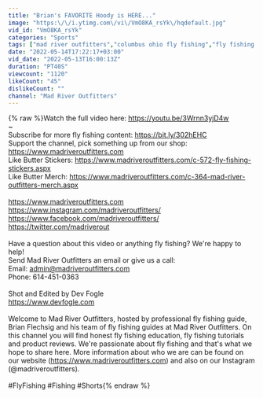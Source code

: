 ```yaml
---
title: "Brian's FAVORITE Hoody is HERE..."
image: "https:\/\/i.ytimg.com\/vi\/VmO8KA_rsYk\/hqdefault.jpg"
vid_id: "VmO8KA_rsYk"
categories: "Sports"
tags: ["mad river outfitters","columbus ohio fly fishing","fly fishing in ohio"]
date: "2022-05-14T17:22:17+03:00"
vid_date: "2022-05-13T16:00:13Z"
duration: "PT40S"
viewcount: "1120"
likeCount: "45"
dislikeCount: ""
channel: "Mad River Outfitters"
---
```

{% raw %}Watch the full video here: <a rel="nofollow" target="blank" href="https://youtu.be/3Wrnn3yjD4w">https://youtu.be/3Wrnn3yjD4w</a><br />~<br />Subscribe for more fly fishing content: <a rel="nofollow" target="blank" href="https://bit.ly/302hEHC">https://bit.ly/302hEHC</a><br />Support the channel, pick something up from our shop: <a rel="nofollow" target="blank" href="https://www.madriveroutfitters.com">https://www.madriveroutfitters.com</a><br />Like Butter Stickers: <a rel="nofollow" target="blank" href="https://www.madriveroutfitters.com/c-572-fly-fishing-stickers.aspx">https://www.madriveroutfitters.com/c-572-fly-fishing-stickers.aspx</a><br />Like Butter Merch: <a rel="nofollow" target="blank" href="https://www.madriveroutfitters.com/c-364-mad-river-outfitters-merch.aspx">https://www.madriveroutfitters.com/c-364-mad-river-outfitters-merch.aspx</a><br /><br /><a rel="nofollow" target="blank" href="https://www.madriveroutfitters.com">https://www.madriveroutfitters.com</a><br /><a rel="nofollow" target="blank" href="https://www.instagram.com/madriveroutfitters/">https://www.instagram.com/madriveroutfitters/</a><br /><a rel="nofollow" target="blank" href="https://www.facebook.com/madriveroutfitters/">https://www.facebook.com/madriveroutfitters/</a><br /><a rel="nofollow" target="blank" href="https://twitter.com/madriverout">https://twitter.com/madriverout</a><br /><br />Have a question about this video or anything fly fishing? We're happy to help!<br />Send Mad River Outfitters an email or give us a call:<br />Email: admin@madriveroutfitters.com<br />Phone: 614-451-0363<br /><br />Shot and Edited by Dev Fogle<br /><a rel="nofollow" target="blank" href="https://www.devfogle.com">https://www.devfogle.com</a><br /><br />Welcome to Mad River Outfitters, hosted by professional fly fishing guide, Brian Flechsig and his team of fly fishing guides at Mad River Outfitters. On this channel you will find honest fly fishing education, fly fishing tutorials and product reviews. We're passionate about fly fishing and that's what we hope to share here. More information about who we are can be found on our website (<a rel="nofollow" target="blank" href="https://www.madriveroutfitters.com)">https://www.madriveroutfitters.com)</a> and also on our Instagram (@madriveroutfitters).<br /><br />#FlyFishing #Fishing #Shorts{% endraw %}
